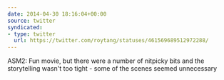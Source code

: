```yaml
---
date: 2014-04-30 18:16:04+00:00
source: twitter
syndicated:
- type: twitter
  url: https://twitter.com/roytang/statuses/461569689512972288/
---
```


ASM2: Fun movie, but there were a number of nitpicky bits and the storytelling wasn't too tight - some of the scenes seemed unnecessary